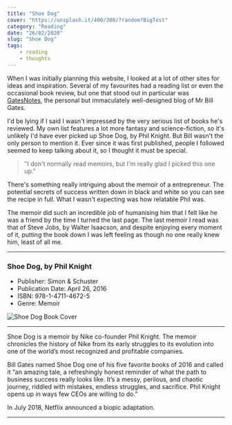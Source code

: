 ```yaml
---
title: "Shoe Dog"
cover: "https://unsplash.it/400/300/?random?BigTest"
category: "Reading"
date: "26/02/2020"
slug: "Shoe Dog"
tags:
    - reading
    - thoughts
---
```


<!--- NOTE: I initially picked this because it was on literally everyone's list. Glad I did. --->

When I was initially planning this website, I looked at a lot of other sites for ideas and inspiration. Several of my favourites had a reading list or even the occasional book review, but one that stood out in particular was [GatesNotes](https://www.gatesnotes.com/), the personal but immaculately well-designed blog of Mr Bill Gates. 

I'd be lying if I said I wasn't impressed by the very serious list of books he's reviewed. My own list features a lot more fantasy and science-fiction, so it's unlikely I'd have ever picked up Shoe Dog, by Phil Knight. But Bill wasn't the only person to mention it. Ever since it was first published, people I followed seemed to keep talking about it, so I thought it must be special.

<blockquote>"I don't normally read memoirs, but I'm really glad I picked this one up."</blockquote>

There's something really intriguing about the memoir of a entrepreneur. The potential secrets of success written down in black and white so you can see the recipe in full. What I wasn't expecting was how relatable Phil was. 

The memoir did such an incredible job of humanising him that I felt like he was a friend by the time I turned the last page. The last memoir I read was that of Steve Jobs, by Walter Isaacson, and despite enjoying every moment of it, putting the book down I was left feeling as though no one really knew him, least of all me.

---

### Shoe Dog, by Phil Knight

- Publisher: Simon & Schuster
- Publication Date: April 26, 2016
- ISBN: 978-1-4711-4672-5
- Genre: Memoir

![Shoe Dog Book Cover](/Cover_Original_Shoe_Dog.jpg)

---

Shoe Dog is a memoir by Nike co-founder Phil Knight. The memoir chronicles the history of Nike from its early struggles to its evolution into one of the world’s most recognized and profitable companies.

Bill Gates named Shoe Dog one of his five favorite books of 2016 and called it “an amazing tale, a refreshingly honest reminder of what the path to business success really looks like. It’s a messy, perilous, and chaotic journey, riddled with mistakes, endless struggles, and sacrifice. Phil Knight opens up in ways few CEOs are willing to do.”

In July 2018, Netflix announced a biopic adaptation.

---

